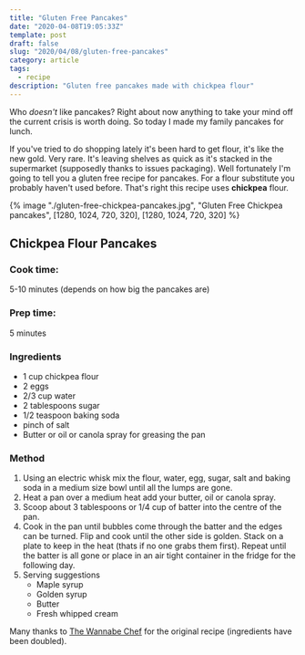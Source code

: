 ```yaml
---
title: "Gluten Free Pancakes"
date: "2020-04-08T19:05:33Z"
template: post
draft: false
slug: "2020/04/08/gluten-free-pancakes"
category: article
tags:
  - recipe
description: "Gluten free pancakes made with chickpea flour"
---
```


Who _doesn't_ like pancakes? Right about now anything to take your mind off the current crisis is worth doing. So today I made my family pancakes for lunch.

If you've tried to do shopping lately it's been hard to get flour, it's like the new gold. Very rare. It's leaving shelves as quick as it's stacked in the supermarket (supposedly thanks to issues packaging). Well fortunately I'm going to tell you a gluten free recipe for pancakes. For a flour substitute you probably haven't used before. That's right this recipe uses **chickpea** flour.

{% image "./gluten-free-chickpea-pancakes.jpg", "Gluten Free Chickpea pancakes", [1280, 1024, 720, 320], [1280, 1024, 720, 320] %}

## Chickpea Flour Pancakes

### Cook time:

5-10 minutes (depends on how big the pancakes are)

### Prep time:

5 minutes

### Ingredients

- 1 cup chickpea flour
- 2 eggs
- 2/3 cup water
- 2 tablespoons sugar
- 1/2 teaspoon baking soda
- pinch of salt
- Butter or oil or canola spray for greasing the pan

### Method

1. Using an electric whisk mix the flour, water, egg, sugar, salt and baking soda in a medium size bowl until all the lumps are gone.
2. Heat a pan over a medium heat add your butter, oil or canola spray.
3. Scoop about 3 tablespoons or 1/4 cup of batter into the centre of the pan.
4. Cook in the pan until bubbles come through the batter and the edges can be turned. Flip and cook until the other side is golden. Stack on a plate to keep in the heat (thats if no one grabs them first). Repeat until the batter is all gone or place in an air tight container in the fridge for the following day.
5. Serving suggestions
   - Maple syrup
   - Golden syrup
   - Butter
   - Fresh whipped cream

Many thanks to [The Wannabe Chef](https://www.thewannabechef.net/2012/05/15/chickpea-flour-pancakes/) for the original recipe (ingredients have been doubled).
